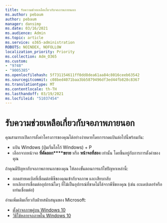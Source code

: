 ```yaml
---
title: รับความช่วยเหลือเกี่ยวกับจอภาพภายนอก
ms.author: pebaum
author: pebaum
manager: dansimp
ms.date: 03/16/2021
ms.audience: Admin
ms.topic: article
ms.service: o365-administration
ROBOTS: NOINDEX, NOFOLLOW
localization_priority: Priority
ms.collection: Adm_O365
ms.custom:
- "9748"
- "9005385"
ms.openlocfilehash: 5f731154611ff0dd8dea61aa84c8016ceeb63542
ms.sourcegitcommit: c08bed4071baa3bb5879496df3ed44fb828c8367
ms.translationtype: MT
ms.contentlocale: th-TH
ms.lasthandoff: 03/19/2021
ms.locfileid: "51037454"
---
```

# <a name="get-help-with-external-monitors"></a>รับความช่วยเหลือเกี่ยวกับจอภาพภายนอก

คุณสามารถเปิดการตั้งค่าโครงการของคุณได้อย่างง่ายดายโดยการกดแป้นต่อไปนี้พร้อมกัน:

- แป้น Windows (ปุ่มเริ่มโลโก้ Windows) + P
- เลือกจากหน้าจอ **ที่คัดลอก****ขยาย** หรือ **หน้าจอที่สอง** เท่านั้น โดยขึ้นอยู่กับการการตั้งค่าของคุณ

ถ้าคุณมีปัญหากับจอภาพภายนอกของคุณ ให้ลองขั้นตอนการแก้ไขปัญหาเหล่านี้:

- ถอดสายเคเบิลที่เชื่อมต่อพีซีของคุณเข้ากับจอภาพ และเสียบกลับ
- ยกเลิกการเชื่อมต่ออุปกรณ์ใดๆ ที่ไม้เป็นอุปกรณ์ที่ขาดไม่ได้จากพีซีของคุณ (เช่น อะแดปเตอร์หรือแท่นเชื่อมต่อ)

อ่านเพิ่มเติมเกี่ยวกับฝ่ายสนับสนุนของ Microsoft:

- [ตั้งค่าจอภาพคู่บน Windows 10](https://support.microsoft.com/windows/set-up-dual-monitors-on-windows-10-3d5c15dc-cc63-d850-aeb6-b41778147554)
- [วิธีใช้หลายจอภาพใน Windows 10](https://support.microsoft.com/windows/how-to-use-multiple-monitors-in-windows-10-329c6962-5a4d-b481-7baa-bec9671f728a)

